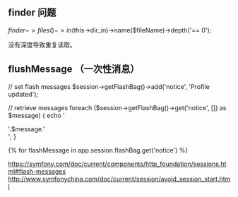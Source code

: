 ## finder 问题
            
  $finder->files()->in($this->dir_in)->name($fileName)->depth('== 0');
  

没有深度导致重复读取。

## flushMessage （一次性消息）

// set flash messages
$session->getFlashBag()->add('notice', 'Profile updated');

// retrieve messages
foreach ($session->getFlashBag()->get('notice', []) as $message) {
    echo '<div class="flash-notice">'.$message.'</div>';
}

 {% for flashMessage in app.session.flashBag.get('notice') %}
 

https://symfony.com/doc/current/components/http_foundation/sessions.html#flash-messages
http://www.symfonychina.com/doc/current/session/avoid_session_start.html